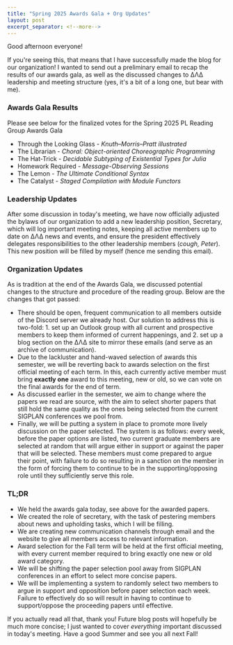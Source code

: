 ```yaml
---
title: "Spring 2025 Awards Gala + Org Updates"
layout: post
excerpt_separator: <!--more-->
---
```


Good afternoon everyone!

If you're seeing this, that means that I have successfully made the blog for our organization! I wanted to send out a preliminary email to recap the results of our awards gala, as well as the discussed changes to ΔΛΔ leadership and meeting structure (yes, it's a bit of a long one, but bear with me).

### Awards Gala Results

Please see below for the finalized votes for the Spring 2025 PL Reading Group Awards Gala

- Through the Looking Glass - _Knuth–Morris–Pratt illustrated_
- The Librarian - _Choral: Object-oriented Choreographic Programming_
- The Hat-Trick - _Decidable Subtyping of Existential Types for Julia_
- Homework Required - _Message-Observing Sessions_
- The Lemon - _The Ultimate Conditional Syntax_
- The Catalyst - _Staged Compilation with Module Functors_

<!--more-->

### Leadership Updates

After some discussion in today's meeting, we have now officially adjusted the bylaws of our organization to add a new leadership position, Secretary, which will log important meeting notes, keeping all active members up to date on ΔΛΔ news and events, and ensure the president effectively delegates responsibilities to the other leadership members (_cough, Peter_). This new position will be filled by myself (hence me sending this email).

### Organization Updates

As is tradition at the end of the Awards Gala, we discussed potential changes to the structure and procedure of the reading group. Below are the changes that got passed:

- There should be open, frequent communication to all members outside of the Discord server we already host. Our solution to address this is two-fold: 1. set up an Outlook group with all current and prospective members to keep them informed of current happenings, and 2. set up a blog section on the ΔΛΔ site to mirror these emails (and serve as an archive of communication).
- Due to the lackluster and hand-waved selection of awards this semester, we will be reverting back to awards selection on the first official meeting of each term. In this, each currently active member must bring **exactly one** award to this meeting, new or old, so we can vote on the final awards for the end of term.
- As discussed earlier in the semester, we aim to change where the papers we read are source, with the aim to select shorter papers that still hold the same quality as the ones being selected from the current SIGPLAN conferences we pool from.
- Finally, we will be putting a system in place to promote more lively discussion on the paper selected. The system is as follows: every week, before the paper options are listed, two current graduate members are selected at random that will argue either in support or against the paper that will be selected. These members must come prepared to argue their point, with failure to do so resulting in a sanction on the member in the form of forcing them to continue to be in the supporting/opposing role until they sufficiently serve this role.

### TL;DR

- We held the awards gala today, see above for the awarded papers.
- We created the role of secretary, with the task of pestering members about news and upholding tasks, which I will be filling.
- We are creating new communication channels through email and the website to give all members access to relevant information.
- Award selection for the Fall term will be held at the first official meeting, with every current member required to bring exactly one new or old award category.
- We will be shifting the paper selection pool away from SIGPLAN conferences in an effort to select more concise papers.
- We will be implementing a system to randomly select two members to argue in support and opposition before paper selection each week. Failure to effectively do so will result in having to continue to support/oppose the proceeding papers until effective.

If you actually read all that, thank you! Future blog posts will hopefully be much more concise; I just wanted to cover _everything_ important discussed in today's meeting. Have a good Summer and see you all next Fall!
